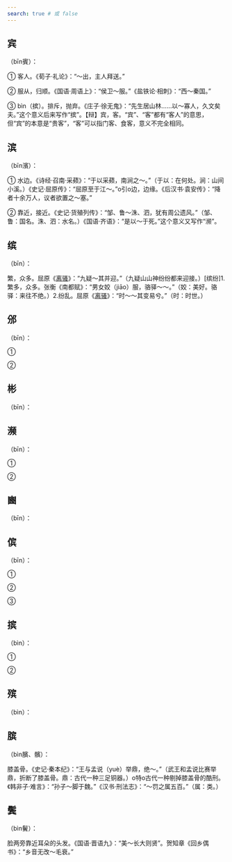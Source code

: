```yaml
---
search: true # 或 false
---
```


## 宾

（bīn賓）：

➀ 客人。《荀子·礼论》：“～出，主人拜送。”

➁ 服从，归顺。《国语·周语上》：“侯卫～服。”《盐铁论·相刺》：“西～秦国。”

➂ bìn（摈）。排斥，抛弃。《庄子·徐无鬼》：“先生居山林……以～寡人，久文矣夫。”这个意义后来写作“摈”。【辩】宾，客。“宾”、“客”都有“客人”的意思，但“宾”的本意是“贵客”，“客”可以指门客、食客，意义不完全相同。

## 滨

（bīn濱）：

➀ 水边。《诗经·召南·采𬞟》：“于以采𬞟，南涧之～。”（于以：在何处。涧：山间小溪。）《史记·屈原传》：“屈原至于江～。”o引o边，边缘。《后汉书·袁安传》：“降者十余万人，议者欲置之～塞。”

➁ 靠近，接近。《史记·货殖列传》：“邹、鲁～洙、泗，犹有周公遗风。”（邹、鲁：国名。洙、泗：水名。）《国语·齐语》：“是以～于死。”这个意义又写作“濒”。

## 缤

（bīn）：

繁，众多。屈原《[离骚](../../example/屈原/离骚)》：“九疑～其并迎。”（九疑山山神纷纷都来迎接。）[缤纷]1.繁多，众多。张衡《南都赋》：“男女姣（jiāo）服，骆驿～～。”（姣：美好。骆驿：来往不绝。）2.纷乱。屈原《[离骚](../../example/屈原/离骚)》：“时～～其变易兮。”（时：时世。）

## 邠

（bīn）：

➀

➁

## 彬

（bīn）：

## 濒

（bīn）：

➀

➁

## 豳

（bīn）：

## 傧

（bīn）：

➀

➁

➂

## 摈

（bìn）：

➀

➁

## 殡

（bìn）：

## 膑

（bìn臏、髕）：

膝盖骨。《史记·秦本纪》：“王与孟说（yuè）举鼎，绝～。”（武王和孟说比赛举鼎，折断了膝盖骨。鼎：古代一种三足铜器。）o特o古代一种剔掉膝盖骨的酷刑。《韩非子·难言》：“孙子～脚于魏。”《汉书·刑法志》：“～罚之属五百。”（属：类。）

## 鬓

（bìn鬢）：

脸两旁靠近耳朵的头发。《国语·晋语九》：“美～长大则贤”。贺知章《回乡偶书》：“乡音无改～毛衰。”

